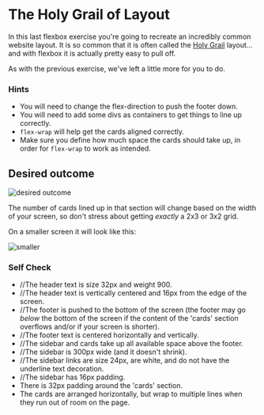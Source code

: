 # The Holy Grail of Layout

In this last flexbox exercise you're going to recreate an incredibly common website layout. It is so common that it is often called the [Holy Grail](https://www.google.com/search?q=holy+grail+layout&tbm=isch&sclient=img) layout... and with flexbox it is actually pretty easy to pull off.

As with the previous exercise, we've left a little more for you to do.

### Hints
- You will need to change the flex-direction to push the footer down.
- You will need to add some divs as containers to get things to line up correctly.
- `flex-wrap` will help get the cards aligned correctly.
-  Make sure you define how much space the cards should take up, in order for `flex-wrap` to work as intended.

## Desired outcome

![desired outcome](./desired-outcome.png)

The number of cards lined up in that section will change based on the width of your screen, so don't stress about getting _exactly_ a 2x3 or 3x2 grid.

On a smaller screen it will look like this:

![smaller](./desired-outcome-smaller.png)

### Self Check
- //The header text is size 32px and weight 900.
- //The header text is vertically centered and 16px from the edge of the screen.
- //The footer is pushed to the bottom of the screen (the footer may go _below_ the bottom of the screen if the content of the 'cards' section overflows and/or if your screen is shorter).
- //The footer text is centered horizontally and vertically.
- //The sidebar and cards take up all available space above the footer.
- //The sidebar is 300px wide (and it doesn't shrink).
- //The sidebar links are size 24px, are white, and do not have the underline text decoration.
- //The sidebar has 16px padding.
- There is 32px padding around the 'cards' section.
- The cards are arranged horizontally, but wrap to multiple lines when they run out of room on the page.
